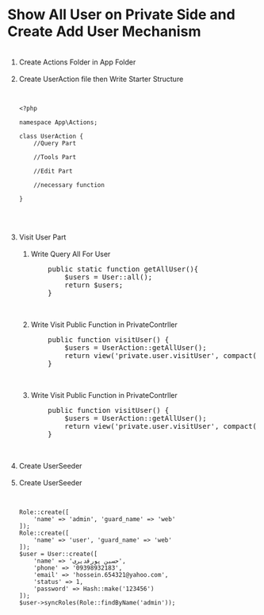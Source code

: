 # Show All User on Private Side and Create Add User Mechanism

<ol>
<br><li>Create Actions Folder in App Folder</li>
<br><li>Create UserAction file then Write Starter Structure
<pre>

    <?php

    namespace App\Actions;

    class UserAction {
        //Query Part

        //Tools Part

        //Edit Part

        //necessary function

    }
</pre>
</li>
<br><li>Visit User Part
    <ol>
        <br><li>Write Query All For User
    <pre>
    public static function getAllUser(){
        $users = User::all();
        return $users;
    }
    </pre>
        </li>
        <br><li>Write Visit Public Function in PrivateContrller
    <pre>
    public function visitUser() {
        $users = UserAction::getAllUser();
        return view('private.user.visitUser', compact('users'));
    }
    </pre>
        </li>
        <br><li>Write Visit Public Function in PrivateContrller
    <pre>
    public function visitUser() {
        $users = UserAction::getAllUser();
        return view('private.user.visitUser', compact('users'));
    }
    </pre>
        </li>
    </ol>
</li>
<br><li>Create UserSeeder</li>
<br><li>Create UserSeeder
<pre>

    Role::create([
        'name' => 'admin', 'guard_name' => 'web'
    ]);
    Role::create([
        'name' => 'user', 'guard_name' => 'web'
    ]);
    $user = User::create([
        'name' => 'حسین پورقدیری',
        'phone' => '09398932183',
        'email' => 'hossein.654321@yahoo.com',
        'status' => 1,
        'password' => Hash::make('123456')
    ]);
    $user->syncRoles(Role::findByName('admin'));
</pre>
</li>
</ol>


